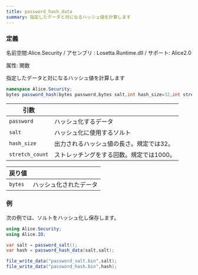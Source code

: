 ```yaml
---
title: password_hash_data
summary: 指定したデータと対になるハッシュ値を計算します
---
```

### 定義
名前空間:Alice.Security / アセンブリ : Losetta.Runtime.dll / サポート: Alice2.0

属性: 関数

指定したデータと対になるハッシュ値を計算します

```cs title="AliceScript"
namespace Alice.Security;
bytes password_hash(bytes password,bytes salt,int hash_size=32,int stretch_count=1000);
```

|引数| |
|-|-|
|`password`| ハッシュ化するデータ|
|`salt`| ハッシュ化に使用するソルト|
|`hash_size`|出力されるハッシュ値の長さ。規定では32。|
|`stretch_count`|ストレッチングをする回数。規定では1000。|

|戻り値| |
|-|-|
|`bytes`|ハッシュ化されたデータ|

### 例
次の例では、ソルトをハッシュ化し保存します。

```cs title="AliceScript"
using Alice.Security;
using Alice.IO;

var salt = password_salt();
var hash = password_hash_data(salt,salt);

file_write_data("password_salt.bin",salt);
file_write_data("password_hash.bin",hash);
```
